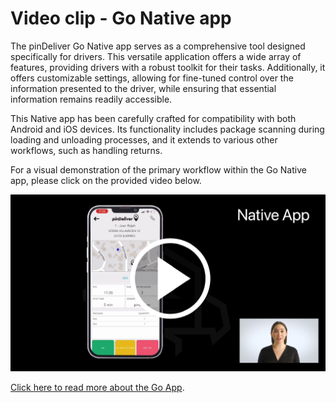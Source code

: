 # Video clip - Go Native app

The pinDeliver Go Native app serves as a comprehensive tool designed specifically for drivers. This versatile application offers a wide array of features, providing drivers with a robust toolkit for their tasks. Additionally, it offers customizable settings, allowing for fine-tuned control over the information presented to the driver, while ensuring that essential information remains readily accessible.

This Native app has been carefully crafted for compatibility with both Android and iOS devices. Its functionality includes package scanning during loading and unloading processes, and it extends to various other workflows, such as handling returns.

For a visual demonstration of the primary workflow within the Go Native app, please click on the provided video below.

<p float="right">
<a href="https://youtu.be/5Q_eE5KR6oA" target="_blank">
<img alt="Go App Native" src="/images/go_app_native_movieclip_screenshot.png" width="600">
</a>
</p>

[Click here to read more about the Go App](go_app_for_drivers.md).
